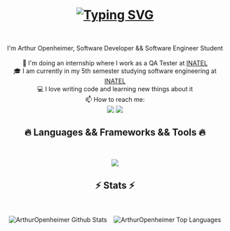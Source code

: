 <h1 align="center">
    <a href="https://git.io/typing-svg">
        <img src="https://readme-typing-svg.herokuapp.com?font=Fira+Code&pause=1000&color=11F7AC&center=true&vCenter=true&random=false&width=435&lines=Hello+There!;Welcome+to+my+profile+:)" alt="Typing SVG" />
    </a>
</h1>

<br>
<p align="center">
  I'm Arthur Openheimer, Software Developer && Software Engineer Student
<br>
<br>
  🔬 I'm doing an internship where I work as a QA Tester at <a href="https://inatel.br/home/">INATEL</a>
<br>
  🎓 I am currently in my 5th semester studying software engineering at <a href="https://inatel.br/home/">INATEL</a>
<br>
  💻 I love writing code and learning new things about it
<br>
  📫 How to reach me:
<br>
<img src="https://img.shields.io/badge/ArthurOpenheimer-blue?style=flat&logo=linkedin&link=https://www.linkedin.com/in/arthur-openheimer-9a7005237/">
<img src="https://img.shields.io/badge/ArthurOpenheimer-white?style=flat&logo=gmail&link=mailto%3Aartopenheimervilela%40gmail.com">


</p>

<h2 align="center">🔥 Languages && Frameworks && Tools 🔥</h2>
<br>

<p align="center">
  <a href="https://skillicons.dev">
    <img src="https://skillicons.dev/icons?i=python,django,javascript,typescript,html,css,angular,java,postgresql,mysql,mongodb,git,gherkin,cypress,postman" />
  </a>
</p>

<h2 align="center">⚡ Stats ⚡</h2>
<br>
<p align="center">
        <img src="https://github-readme-stats.vercel.app/api?username=ArthurOpenheimer&show_icons=true&theme=gotham&hide=contribs"
                alt="ArthurOpenheimer Github Stats"></img>&nbsp; &nbsp;
        <img src="https://github-readme-stats.vercel.app/api/top-langs/?username=ArthurOpenheimer&layout=compact&hide=hlsl,shaderlab&theme=gotham"
                alt="ArthurOpenheimer Top Languages"/>
    </p>
</p>